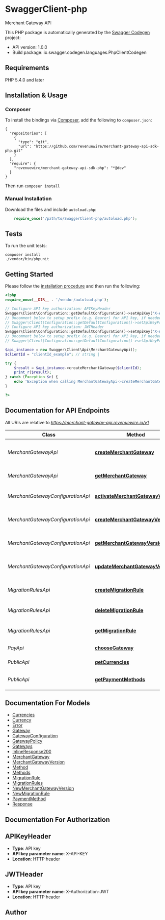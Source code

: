 # SwaggerClient-php
Merchant Gateway API

This PHP package is automatically generated by the [Swagger Codegen](https://github.com/swagger-api/swagger-codegen) project:

- API version: 1.0.0
- Build package: io.swagger.codegen.languages.PhpClientCodegen

## Requirements

PHP 5.4.0 and later

## Installation & Usage
### Composer

To install the bindings via [Composer](http://getcomposer.org/), add the following to `composer.json`:

```
{
  "repositories": [
    {
      "type": "git",
      "url": "https://github.com/revenuewire/merchant-gateway-api-sdk-php.git"
    }
  ],
  "require": {
    "revenuewire/merchant-gateway-api-sdk-php": "*@dev"
  }
}
```

Then run `composer install`

### Manual Installation

Download the files and include `autoload.php`:

```php
    require_once('/path/to/SwaggerClient-php/autoload.php');
```

## Tests

To run the unit tests:

```
composer install
./vendor/bin/phpunit
```

## Getting Started

Please follow the [installation procedure](#installation--usage) and then run the following:

```php
<?php
require_once(__DIR__ . '/vendor/autoload.php');

// Configure API key authorization: APIKeyHeader
Swagger\Client\Configuration::getDefaultConfiguration()->setApiKey('X-API-KEY', 'YOUR_API_KEY');
// Uncomment below to setup prefix (e.g. Bearer) for API key, if needed
// Swagger\Client\Configuration::getDefaultConfiguration()->setApiKeyPrefix('X-API-KEY', 'Bearer');
// Configure API key authorization: JWTHeader
Swagger\Client\Configuration::getDefaultConfiguration()->setApiKey('X-Authorization-JWT', 'YOUR_API_KEY');
// Uncomment below to setup prefix (e.g. Bearer) for API key, if needed
// Swagger\Client\Configuration::getDefaultConfiguration()->setApiKeyPrefix('X-Authorization-JWT', 'Bearer');

$api_instance = new Swagger\Client\Api\MerchantGatewayApi();
$clientId = "clientId_example"; // string | 

try {
    $result = $api_instance->createMerchantGateway($clientId);
    print_r($result);
} catch (Exception $e) {
    echo 'Exception when calling MerchantGatewayApi->createMerchantGateway: ', $e->getMessage(), PHP_EOL;
}

?>
```

## Documentation for API Endpoints

All URIs are relative to *https://merchant-gateway-api.revenuewire.io/v1*

Class | Method | HTTP request | Description
------------ | ------------- | ------------- | -------------
*MerchantGatewayApi* | [**createMerchantGateway**](docs/Api/MerchantGatewayApi.md#createmerchantgateway) | **POST** /merchants | create merchant gateway configuration
*MerchantGatewayApi* | [**getMerchantGateway**](docs/Api/MerchantGatewayApi.md#getmerchantgateway) | **GET** /merchants/{clientId} | get merchant gateway configuration
*MerchantGatewayConfigurationApi* | [**activateMerchantGatewayVersion**](docs/Api/MerchantGatewayConfigurationApi.md#activatemerchantgatewayversion) | **POST** /merchants/{clientId}/versions/{version}/activate | activate gateway version
*MerchantGatewayConfigurationApi* | [**createMerchantGatewayVersion**](docs/Api/MerchantGatewayConfigurationApi.md#createmerchantgatewayversion) | **POST** /merchants/{clientId}/versions | create a new gateway configuration version.
*MerchantGatewayConfigurationApi* | [**getMerchantGatewayVersion**](docs/Api/MerchantGatewayConfigurationApi.md#getmerchantgatewayversion) | **GET** /merchants/{clientId}/versions/{version} | get gateway version detail
*MerchantGatewayConfigurationApi* | [**updateMerchantGatewayVersion**](docs/Api/MerchantGatewayConfigurationApi.md#updatemerchantgatewayversion) | **PUT** /merchants/{clientId}/versions/{version} | update gateway version detail
*MigrationRulesApi* | [**createMigrationRule**](docs/Api/MigrationRulesApi.md#createmigrationrule) | **POST** /merchants/{clientId}/migration-rules | Create migration rule
*MigrationRulesApi* | [**deleteMigrationRule**](docs/Api/MigrationRulesApi.md#deletemigrationrule) | **DELETE** /merchants/{clientId}/migration-rules/{ruleId} | Delete migration rule
*MigrationRulesApi* | [**getMigrationRule**](docs/Api/MigrationRulesApi.md#getmigrationrule) | **GET** /merchants/{clientId}/migration-rules/{ruleId} | Get migration rule
*PayApi* | [**chooseGateway**](docs/Api/PayApi.md#choosegateway) | **GET** /merchants/{clientId}/choose-gateway | Choose a gateway
*PublicApi* | [**getCurrencies**](docs/Api/PublicApi.md#getcurrencies) | **GET** /merchants/{clientId}/currencies | get list of currencies
*PublicApi* | [**getPaymentMethods**](docs/Api/PublicApi.md#getpaymentmethods) | **GET** /merchants/{clientId}/payment-methods | get list of payment methods


## Documentation For Models

 - [Currencies](docs/Model/Currencies.md)
 - [Currency](docs/Model/Currency.md)
 - [Error](docs/Model/Error.md)
 - [Gateway](docs/Model/Gateway.md)
 - [GatewayConfiguration](docs/Model/GatewayConfiguration.md)
 - [GatewayPolicy](docs/Model/GatewayPolicy.md)
 - [Gateways](docs/Model/Gateways.md)
 - [InlineResponse200](docs/Model/InlineResponse200.md)
 - [MerchantGateway](docs/Model/MerchantGateway.md)
 - [MerchantGatewayVersion](docs/Model/MerchantGatewayVersion.md)
 - [Method](docs/Model/Method.md)
 - [Methods](docs/Model/Methods.md)
 - [MigrationRule](docs/Model/MigrationRule.md)
 - [MigrationRules](docs/Model/MigrationRules.md)
 - [NewMerchantGatewayVersion](docs/Model/NewMerchantGatewayVersion.md)
 - [NewMigrationRule](docs/Model/NewMigrationRule.md)
 - [PaymentMethod](docs/Model/PaymentMethod.md)
 - [Response](docs/Model/Response.md)


## Documentation For Authorization


## APIKeyHeader

- **Type**: API key
- **API key parameter name**: X-API-KEY
- **Location**: HTTP header

## JWTHeader

- **Type**: API key
- **API key parameter name**: X-Authorization-JWT
- **Location**: HTTP header


## Author





